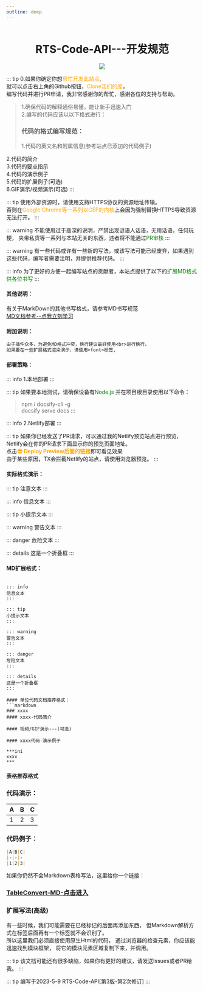 ```yaml
---
outline: deep
---
```


<div style="display:flex;align-content: flex-start;flex-wrap: nowrap;flex-direction: row;justify-content: center;">
<h1>RTS-Code-API---开发规范</h1>
</div>
<div style="display:flex;align-content: flex-start;flex-wrap: nowrap;flex-direction: row;justify-content: center;">
 <img src="https://rwapi-code.netlify.app/images/title.png">
 </div>

::: tip
0.如果你确定你想<font color=orange>帮忙开发此站点</font>,<br>
就可以点击右上角的Github按钮，<font color=orange>Clone我们的库</font>，<br>
编写代码并进行PR申请，我非常感谢你的帮忙，感谢各位的支持与帮助。<br>
> 1.确保代码的解释通俗易懂，能让新手迅速入门<br>2.编写的代码应该以以下格式进行：
> <h3>代码的格式编写规范：</h3>1.代码的英文名和附属信息(参考站点已添加的代码例子)<br>
2.代码的简介<br>
3.代码的要点指示<br>
4.代码的演示例子<br>
5.代码的扩展例子(可选)<br>
6.GIF演示/视频演示(可选)
:::

::: tip
使用外部资源时，请使用支持HTTPS协议的资源地址传输。<br>
否则在<font color=orange>Google Chrome等一系列以CEF的内核</font>上会因为强制替换HTTPS导致资源无法打开。
:::

::: warning
不能使用过于高深的说明，严禁出现谜语人话语，无用话语，任何玩梗，
夹带私货等一系列与本站无关的东西，违者将不能通过<font color=green>PR审核</font>
:::

::: warning
有一些代码或许有一些新的写法，或该写法可能已经废弃，如果遇到这些代码，编写者需要注明，并提供推荐代码。
:::

::: info
为了更好的方便一起编写站点的贡献者，本站点提供了以下的<font color=green>扩展MD格式供各位书写</font>
:::

#### 其他说明：
有关于MarkDown的其他书写格式，请参考MD书写规范  
[MD文档参考--点我立刻学习](https://docs.github.com/zh/get-started/writing-on-github/getting-started-with-writing-and-formatting-on-github/basic-writing-and-formatting-syntax)

#### 附加说明：
```txt
由于插件众多，为避免MD格式冲突，换行建议最好使用<br>进行换行，
如果要在一些扩展格式渲染演示，请使用<font>标签,
```

#### 部署策略：

::: info
1.本地部署
:::

::: tip
如果要本地测试，请确保设备有<font color=green>Node.js</font>
并在项目根目录使用以下命令：<br>
> npm i docsify-cli -g<br>docsify serve docs
:::

::: info
2.Netlify部署
:::

::: tip
如果你已经发送了PR请求，可以通过我的Netlify预览站点进行预览，<br>
Netlify会在你的PR请求下面显示你的预览页面地址。<br>
点击<b><font color=orange>😎 Deploy Preview后面的链接</font></b>即可看见效果<br>
由于某些原因，TX会拦截Netlify的站点，请使用浏览器预览。
:::


#### 实际格式演示：
::: tip
注意文本
:::

::: info
信息文本
:::

::: tip
小提示文本
:::

::: warning
警告文本
:::

::: danger
危险文本
:::

::: details
这是一个折叠框
:::


#### MD扩展格式：

```

::: info
信息文本
:::

::: tip
小提示文本
:::

::: warning
警告文本
:::

::: danger
危险文本
:::

::: details
这是一个折叠框
:::

#### 单位代码文档推荐格式：
```markdown
### xxxx
#### xxxx-代码简介

#### 视频/GIF演示---(可选)

#### xxxx代码-演示例子

***ini
xxxx
***

```

#### 表格推荐格式

### 代码演示：
|A|B|C|  
|-|-|-
|1|2|3|

### 代码例子：

```markdown
|A|B|C|  
|-|-|-
|1|2|3|
```

如果你仍然不会Markdown表格写法，这里给你一个链接：
<h3><a href="https://tableconvert.com/zh-cn/markdown-to-markdown" target="_blank">TableConvert-MD-点击进入</a></h3>

### 扩展写法(高级)

有一些时候，我们可能需要在已经标记的后面再添加东西，
但Markdown解析方式在标签后面再有一个标签就不会识别了。  
所以这里我们必须直接使用原生Html的代码，
通过浏览器的检查元素，你应该能迅速找到模块框架，
将它的模块元素区域复制下来，并调用。

<!-- MarkDown表格必须有上方的分割线以告诉浏览器是表格 -->

::: tip
该文档可能还有很多缺陷，如果你有更好的建议，请发送Issues或者PR给我。
:::

::: tip
编写于2023-5-9 RTS-Code-API[第3版-第2次修订]
:::